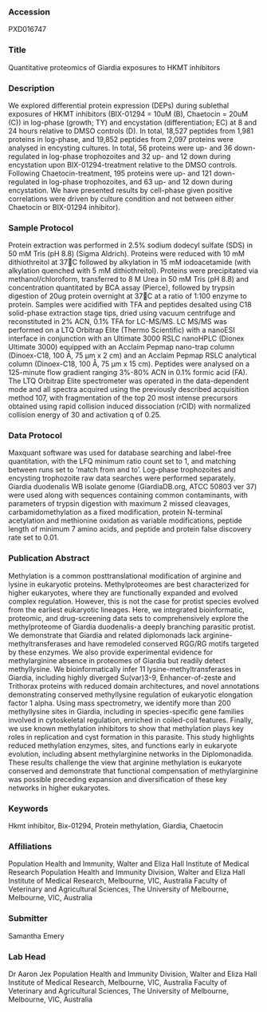 ### Accession
PXD016747

### Title
Quantitative proteomics of Giardia exposures to HKMT inhibitors

### Description
We explored differential protein expression (DEPs) during sublethal exposures of HKMT inhibitors (BIX-01294 = 10uM (B), Chaetocin = 20uM (C)) in log-phase (growth; TY) and encystation (differentiation; EC) at 8 and 24 hours relative to DMSO controls (D). In total, 18,527 peptides from 1,981 proteins in log-phase, and 19,852 peptides from 2,097 proteins were analysed in encysting cultures. In total, 56 proteins were up- and 36 down-regulated in log-phase trophozoites and 32 up- and 12 down during encystation upon BIX-01294-treatment relative to the DMSO controls. Following Chaetocin-treatment, 195 proteins were up- and 121 down-regulated in log-phase trophozoites, and 63 up- and 12 down during encystation. We have presented results by cell-phase given positive correlations were driven by culture condition and not between either Chaetocin or BIX-01294 inhibitor).

### Sample Protocol
Protein extraction was performed in 2.5% sodium dodecyl sulfate (SDS) in 50 mM Tris (pH 8.8) (Sigma Aldrich). Proteins were reduced with 10 mM dithiothreitol at 37C followed by alkylation in 15 mM iodoacetamide (with alkylation quenched with 5 mM dithiothreitol). Proteins were precipitated via methanol/chloroform, transferred to 8 M Urea in 50 mM Tris (pH 8.8) and concentration quantitated by BCA assay (Pierce), followed by trypsin digestion of 20ug protein overnight at 37C at a ratio of 1:100 enzyme to protein. Samples were acidified with TFA and peptides desalted using C18 solid-phase extraction stage tips, dried using vacuum centrifuge and reconstituted in 2% ACN, 0.1% TFA for LC-MS/MS.  LC MS/MS was performed on a LTQ Orbitrap Elite (Thermo Scientific) with a nanoESI interface in conjunction with an Ultimate 3000 RSLC nanoHPLC (Dionex Ultimate 3000) equipped with an Acclaim Pepmap nano-trap column (Dinoex-C18, 100 Å, 75 µm x 2 cm) and an Acclaim Pepmap RSLC analytical column (Dinoex-C18, 100 Å, 75 µm x 15 cm). Peptides were analysed on a 125-minute flow gradient ranging 3%-80% ACN in 0.1% formic acid (FA). The LTQ Orbitrap Elite spectrometer was operated in the data-dependent mode and all spectra acquired using the previously described acquisition method 107, with fragmentation of the top 20 most intense precursors obtained using rapid collision induced dissociation (rCID) with normalized collision energy of 30 and activation q of 0.25.

### Data Protocol
Maxquant software was used for database searching and label-free quantitation, with the LFQ minimum ratio count set to 1, and matching between runs set to ‘match from and to’. Log-phase trophozoites and encysting trophozoite raw data searches were performed separately. Giardia duodenalis WB isolate genome (GiardiaDB.org, ATCC 50803 ver 37) were used along with sequences containing common contaminants, with parameters of trypsin digestion with maximum 2 missed cleavages, carbamidomethylation as a fixed modification, protein N-terminal acetylation and methionine oxidation as variable modifications, peptide length of minimum 7 amino acids, and peptide and protein false discovery rate set to 0.01.

### Publication Abstract
Methylation is a common posttranslational modification of arginine and lysine in eukaryotic proteins. Methylproteomes are best characterized for higher eukaryotes, where they are functionally expanded and evolved complex regulation. However, this is not the case for protist species evolved from the earliest eukaryotic lineages. Here, we integrated bioinformatic, proteomic, and drug-screening data sets to comprehensively explore the methylproteome of Giardia duodenalis-a deeply branching parasitic protist. We demonstrate that Giardia and related diplomonads lack arginine-methyltransferases and have remodeled conserved RGG/RG motifs targeted by these enzymes. We also provide experimental evidence for methylarginine absence in proteomes of Giardia but readily detect methyllysine. We bioinformatically infer 11 lysine-methyltransferases in Giardia, including highly diverged Su(var)3-9, Enhancer-of-zeste and Trithorax proteins with reduced domain architectures, and novel annotations demonstrating conserved methyllysine regulation of eukaryotic elongation factor 1 alpha. Using mass spectrometry, we identify more than 200 methyllysine sites in Giardia, including in species-specific gene families involved in cytoskeletal regulation, enriched in coiled-coil features. Finally, we use known methylation inhibitors to show that methylation plays key roles in replication and cyst formation in this parasite. This study highlights reduced methylation enzymes, sites, and functions early in eukaryote evolution, including absent methylarginine networks in the Diplomonadida. These results challenge the view that arginine methylation is eukaryote conserved and demonstrate that functional compensation of methylarginine was possible preceding expansion and diversification of these key networks in higher eukaryotes.

### Keywords
Hkmt inhibitor, Bix-01294, Protein methylation, Giardia, Chaetocin

### Affiliations
Population Health and Immunity, Walter and Eliza Hall Institute of Medical Research
Population Health and Immunity Division, Walter and Eliza Hall Institute of Medical Research, Melbourne, VIC, Australia  Faculty of Veterinary and Agricultural Sciences, The University of Melbourne, Melbourne, VIC, Australia

### Submitter
Samantha Emery

### Lab Head
Dr Aaron Jex
Population Health and Immunity Division, Walter and Eliza Hall Institute of Medical Research, Melbourne, VIC, Australia  Faculty of Veterinary and Agricultural Sciences, The University of Melbourne, Melbourne, VIC, Australia


